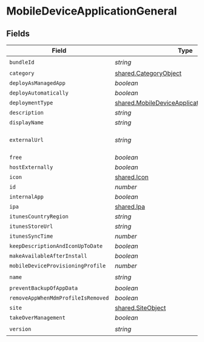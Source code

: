 # MobileDeviceApplicationGeneral


## Fields

| Field                                                                                                               | Type                                                                                                                | Required                                                                                                            | Description                                                                                                         | Example                                                                                                             |
| ------------------------------------------------------------------------------------------------------------------- | ------------------------------------------------------------------------------------------------------------------- | ------------------------------------------------------------------------------------------------------------------- | ------------------------------------------------------------------------------------------------------------------- | ------------------------------------------------------------------------------------------------------------------- |
| `bundleId`                                                                                                          | *string*                                                                                                            | :heavy_check_mark:                                                                                                  | N/A                                                                                                                 | com.jamfsoftware.selfservice                                                                                        |
| `category`                                                                                                          | [shared.CategoryObject](../../../sdk/models/shared/categoryobject.md)                                               | :heavy_minus_sign:                                                                                                  | N/A                                                                                                                 |                                                                                                                     |
| `deployAsManagedApp`                                                                                                | *boolean*                                                                                                           | :heavy_minus_sign:                                                                                                  | N/A                                                                                                                 |                                                                                                                     |
| `deployAutomatically`                                                                                               | *boolean*                                                                                                           | :heavy_minus_sign:                                                                                                  | N/A                                                                                                                 |                                                                                                                     |
| `deploymentType`                                                                                                    | [shared.MobileDeviceApplicationDeploymentType](../../../sdk/models/shared/mobiledeviceapplicationdeploymenttype.md) | :heavy_minus_sign:                                                                                                  | N/A                                                                                                                 |                                                                                                                     |
| `description`                                                                                                       | *string*                                                                                                            | :heavy_minus_sign:                                                                                                  | N/A                                                                                                                 |                                                                                                                     |
| `displayName`                                                                                                       | *string*                                                                                                            | :heavy_minus_sign:                                                                                                  | N/A                                                                                                                 | Self Service Mobile                                                                                                 |
| `externalUrl`                                                                                                       | *string*                                                                                                            | :heavy_minus_sign:                                                                                                  | N/A                                                                                                                 | https://itunes.apple.com/us/app/self-service-mobile/id718509958?mt=8&amp;uo=4                                       |
| `free`                                                                                                              | *boolean*                                                                                                           | :heavy_minus_sign:                                                                                                  | N/A                                                                                                                 |                                                                                                                     |
| `hostExternally`                                                                                                    | *boolean*                                                                                                           | :heavy_minus_sign:                                                                                                  | N/A                                                                                                                 |                                                                                                                     |
| `icon`                                                                                                              | [shared.Icon](../../../sdk/models/shared/icon.md)                                                                   | :heavy_minus_sign:                                                                                                  | N/A                                                                                                                 |                                                                                                                     |
| `id`                                                                                                                | *number*                                                                                                            | :heavy_minus_sign:                                                                                                  | N/A                                                                                                                 | 1                                                                                                                   |
| `internalApp`                                                                                                       | *boolean*                                                                                                           | :heavy_minus_sign:                                                                                                  | N/A                                                                                                                 |                                                                                                                     |
| `ipa`                                                                                                               | [shared.Ipa](../../../sdk/models/shared/ipa.md)                                                                     | :heavy_minus_sign:                                                                                                  | N/A                                                                                                                 |                                                                                                                     |
| `itunesCountryRegion`                                                                                               | *string*                                                                                                            | :heavy_minus_sign:                                                                                                  | N/A                                                                                                                 |                                                                                                                     |
| `itunesStoreUrl`                                                                                                    | *string*                                                                                                            | :heavy_minus_sign:                                                                                                  | N/A                                                                                                                 |                                                                                                                     |
| `itunesSyncTime`                                                                                                    | *number*                                                                                                            | :heavy_minus_sign:                                                                                                  | N/A                                                                                                                 |                                                                                                                     |
| `keepDescriptionAndIconUpToDate`                                                                                    | *boolean*                                                                                                           | :heavy_minus_sign:                                                                                                  | N/A                                                                                                                 |                                                                                                                     |
| `makeAvailableAfterInstall`                                                                                         | *boolean*                                                                                                           | :heavy_minus_sign:                                                                                                  | N/A                                                                                                                 |                                                                                                                     |
| `mobileDeviceProvisioningProfile`                                                                                   | *number*                                                                                                            | :heavy_minus_sign:                                                                                                  | N/A                                                                                                                 |                                                                                                                     |
| `name`                                                                                                              | *string*                                                                                                            | :heavy_check_mark:                                                                                                  | N/A                                                                                                                 | Self Service Mobile                                                                                                 |
| `preventBackupOfAppData`                                                                                            | *boolean*                                                                                                           | :heavy_minus_sign:                                                                                                  | N/A                                                                                                                 |                                                                                                                     |
| `removeAppWhenMdmProfileIsRemoved`                                                                                  | *boolean*                                                                                                           | :heavy_minus_sign:                                                                                                  | N/A                                                                                                                 |                                                                                                                     |
| `site`                                                                                                              | [shared.SiteObject](../../../sdk/models/shared/siteobject.md)                                                       | :heavy_minus_sign:                                                                                                  | N/A                                                                                                                 |                                                                                                                     |
| `takeOverManagement`                                                                                                | *boolean*                                                                                                           | :heavy_minus_sign:                                                                                                  | N/A                                                                                                                 |                                                                                                                     |
| `version`                                                                                                           | *string*                                                                                                            | :heavy_check_mark:                                                                                                  | N/A                                                                                                                 | 9.98                                                                                                                |